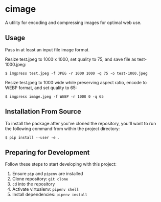 cimage
========

A utility for encoding and compressing images for optimal web use.

## Usage

Pass in at least an input file image format.

Resize test.jpeg to 1000 x 1000, set quality to 75, and save file as test-1000.jpeg:

```
$ imgpress test.jpeg -f JPEG -r 1000 1000 -q 75 -o test-1000.jpeg
```

Resize test.jpeg to 1000 wide while preserving aspect ratio, encode to WEBP format, and set quality to 65:

```
$ imgpress image.jpeg -f WEBP -r 1000 0 -q 65
```

## Installation From Source

To install the package after you've cloned the repository, you'll want to run the following command from within the project directory:

```
$ pip install --user -e .
```

## Preparing for Development

Follow these steps to start developing with this project:

1. Ensure `pip` and `pipenv` are installed
2. Clone repository: `git clone `
3. `cd` into the repository
4. Activate virtualenv: `pipenv shell`
5. Install dependencies: `pipenv install`
